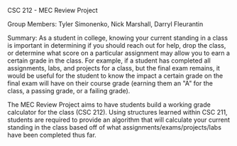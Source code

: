 CSC 212 - MEC Review Project

Group Members: Tyler Simonenko, Nick Marshall, Darryl Fleurantin

Summary:
As a student in college, knowing your current standing in a class is important in determining if you should reach out for
help, drop the class, or determine what score on a particular assignment may allow you to earn a certain grade in the class.
For example, if a student has completed all assignments, labs, and projects for a class, but the final exam remains, it would
be useful for the student to know the impact a certain grade on the final exam will have on their course grade (earning them
an "A" for the class, a passing grade, or a failing grade).

The MEC Review Project aims to have students build a working grade calculator for the class (CSC 212). Using structures
learned within CSC 211, students are required to provide an algorithm that will calculate your current standing in the class
based off of what assignments/exams/projects/labs have been completed thus far. 
